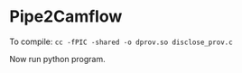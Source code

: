 # Pipe2Camflow

To compile: ```cc -fPIC -shared -o dprov.so disclose_prov.c```

Now run python program.
